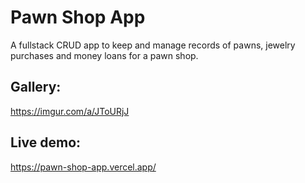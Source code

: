 # Pawn Shop App

A fullstack CRUD app to keep and manage records of pawns, jewelry purchases and money loans for a pawn shop.

## Gallery:

https://imgur.com/a/JToURjJ

## Live demo:

https://pawn-shop-app.vercel.app/

